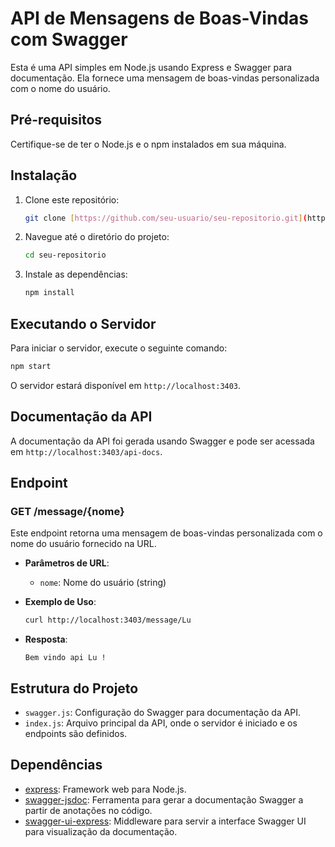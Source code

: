 # API de Mensagens de Boas-Vindas com Swagger

Esta é uma API simples em Node.js usando Express e Swagger para documentação. Ela fornece uma mensagem de boas-vindas personalizada com o nome do usuário.

## Pré-requisitos

Certifique-se de ter o Node.js e o npm instalados em sua máquina.

## Instalação

1. Clone este repositório:

   ```bash
   git clone [https://github.com/seu-usuario/seu-repositorio.git](https://github.com/EdsonBelemTreinamento/node-swagger.git)
   ```

2. Navegue até o diretório do projeto:

   ```bash
   cd seu-repositorio
   ```

3. Instale as dependências:

   ```bash
   npm install
   ```

## Executando o Servidor

Para iniciar o servidor, execute o seguinte comando:

```bash
npm start
```

O servidor estará disponível em `http://localhost:3403`.

## Documentação da API

A documentação da API foi gerada usando Swagger e pode ser acessada em `http://localhost:3403/api-docs`.

## Endpoint

### GET /message/{nome}

Este endpoint retorna uma mensagem de boas-vindas personalizada com o nome do usuário fornecido na URL.

- **Parâmetros de URL**:
  - `nome`: Nome do usuário (string)

- **Exemplo de Uso**:

  ```bash
  curl http://localhost:3403/message/Lu
  ```

- **Resposta**:

  ```
  Bem vindo api Lu !
  ```

## Estrutura do Projeto

- `swagger.js`: Configuração do Swagger para documentação da API.
- `index.js`: Arquivo principal da API, onde o servidor é iniciado e os endpoints são definidos.

## Dependências

- [express](https://www.npmjs.com/package/express): Framework web para Node.js.
- [swagger-jsdoc](https://www.npmjs.com/package/swagger-jsdoc): Ferramenta para gerar a documentação Swagger a partir de anotações no código.
- [swagger-ui-express](https://www.npmjs.com/package/swagger-ui-express): Middleware para servir a interface Swagger UI para visualização da documentação.

